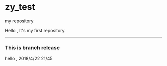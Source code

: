 # zy_test
my repository 

Hello , It's my first repository.

---
### This is branch release
hello , 2018/4/22 21/45
